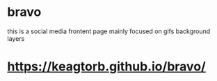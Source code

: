 # bravo

this is a social media frontent page mainly focused on gifs 
background layers 

# https://keagtorb.github.io/bravo/
